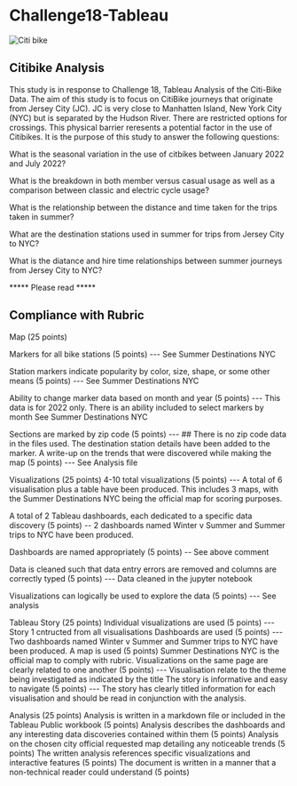# Challenge18-Tableau
![Citi bike](https://user-images.githubusercontent.com/113118793/224549542-73d3ee8e-32cf-43aa-a1f0-0eb352ece2a9.jpg)

## Citibike Analysis

This study is in response to Challenge 18, Tableau Analysis of the Citi-Bike Data.
The aim of this study is to focus on CitiBike journeys that originate from Jersey City (JC).
JC is very close to Manhatten Island, New York City (NYC) but is separated by the Hudson River. There are restricted options for crossings.
This physical barrier reresents a potential factor in the use of Citibikes. 
It is the purpose of this study to answer the following questions:

What is the seasonal variation in the use of citbikes between January 2022 and July 2022?

What is the breakdown in both member versus casual usage as well as a comparison between classic and electric cycle usage?

What is the relationship between the distance and time taken for the trips taken in summer?

What are the destination stations used in summer for trips from Jersey City to NYC?

What is the diatance and hire time relationships between summer journeys from Jersey City to NYC?


***** Please read *****
## Compliance with Rubric

Map (25 points)

Markers for all bike stations (5 points) --- See Summer Destinations NYC

Station markers indicate popularity by color, size, shape, or some other means (5 points) --- See Summer Destinations NYC

Ability to change marker data based on month and year (5 points) --- This data is for 2022 only. There is an ability included to select markers by month See Summer Destinations NYC 

Sections are marked by zip code (5 points) --- ## There is no zip code data in the files used. The destination station details have been added to the marker.
A write-up on the trends that were discovered while making the map (5 points) --- See Analysis file



Visualizations (25 points)
4-10 total visualizations (5 points) --- A total of 6 visualisation plus a table have been produced. This includes 3 maps, with the Summer Destinations NYC being the official map for scoring purposes.

A total of 2 Tableau dashboards, each dedicated to a specific data discovery (5 points) -- 2 dashboards named Winter v Summer and Summer trips to NYC have been produced.

Dashboards are named appropriately (5 points) -- See above comment

Data is cleaned such that data entry errors are removed and columns are correctly typed (5 points) --- Data cleaned in the jupyter notebook

Visualizations can logically be used to explore the data (5 points) --- See analysis


Tableau Story (25 points)
Individual visualizations are used (5 points) --- Story 1 cntructed from all visualisations
Dashboards are used (5 points) --- Two dashboards named Winter v Summer and Summer trips to NYC have been produced.
A map is used (5 points) Summer Destinations NYC is the official map to comply with rubric.
Visualizations on the same page are clearly related to one another (5 points) --- Visualisation relate to the theme being investigated as indicated by the title
The story is informative and easy to navigate (5 points) --- The story has clearly titled information for each visualisation and should be read in conjunction with the analysis.

Analysis (25 points)
Analysis is written in a markdown file or included in the Tableau Public workbook (5 points)
Analysis describes the dashboards and any interesting data discoveries contained within them (5 points)
Analysis on the chosen city official requested map detailing any noticeable trends (5 points)
The written analysis references specific visualizations and interactive features (5 points)
The document is written in a manner that a non-technical reader could understand (5 points)

